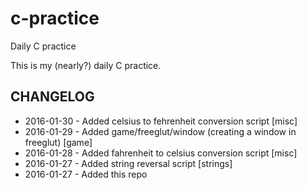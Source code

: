 # c-practice
Daily C practice

This is my (nearly?) daily C practice.

## CHANGELOG

* 2016-01-30 - Added celsius to fehrenheit conversion script [misc]
* 2016-01-29 - Added game/freeglut/window (creating a window in freeglut) [game]
* 2016-01-28 - Added fahrenheit to celsius conversion script [misc]
* 2016-01-27 - Added string reversal script [strings]
* 2016-01-27 - Added this repo
